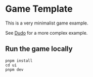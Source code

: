 # Game Template

This is a very minimalist game example.

See [Dudo][dudo] for a more complex example.

## Run the game locally

    pnpm install
    cd ui
    pnpm dev

[dudo]: https://github.com/lefun-fun/dudo
